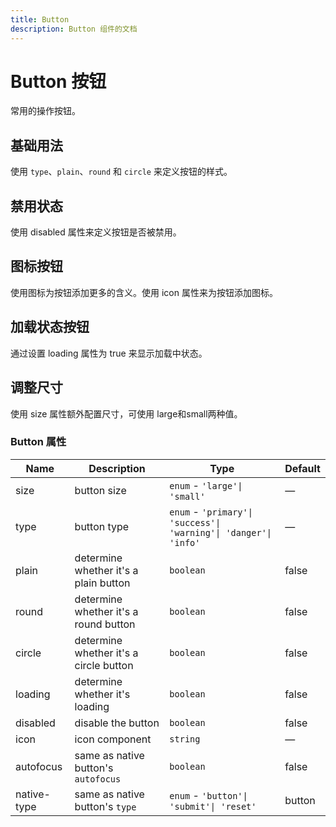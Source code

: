 ```yaml
---
title: Button
description: Button 组件的文档
---
```


# Button 按钮

常用的操作按钮。

## 基础用法

使用 `type`、`plain`、`round` 和 `circle` 来定义按钮的样式。

<preview path="../demo/button/Basic.vue" title="基础用法" description="Button 组件的基础用法"></preview>

## 禁用状态

使用 disabled 属性来定义按钮是否被禁用。

<preview path="../demo/button/Disabled.vue" title="禁用状态" description="Button 组件的禁用状态"></preview>

## 图标按钮

使用图标为按钮添加更多的含义。使用 icon 属性来为按钮添加图标。

<preview path="../demo/button/Icon.vue" title="图标按钮" description="Button 组件的图标按钮"></preview>

## 加载状态按钮

通过设置 loading 属性为 true 来显示加载中状态。

<preview path="../demo/button/Loading.vue" title="加载状态按钮" description="Button 组件的加载状态按钮"></preview>

## 调整尺寸

使用 size 属性额外配置尺寸，可使用 large和small两种值。

<preview path="../demo/button/Size.vue" title="调整尺寸" description="Button 组件的调整尺寸"></preview>

### Button 属性

| Name        | Description                            | Type                                                             | Default |
| ----------- | -------------------------------------- | ---------------------------------------------------------------- | ------- |
| size        | button size                            | `enum` - `'large'\| 'small'`                                     | —       |
| type        | button type                            | `enum` - `'primary'\| 'success'\| 'warning'\| 'danger'\| 'info'` | —       |
| plain       | determine whether it's a plain button  | `boolean`                                                        | false   |
| round       | determine whether it's a round button  | `boolean`                                                        | false   |
| circle      | determine whether it's a circle button | `boolean`                                                        | false   |
| loading     | determine whether it's loading         | `boolean`                                                        | false   |
| disabled    | disable the button                     | `boolean`                                                        | false   |
| icon        | icon component                         | `string`                                                         | —       |
| autofocus   | same as native button's `autofocus`    | `boolean`                                                        | false   |
| native-type | same as native button's `type`         | `enum` - `'button'\| 'submit'\| 'reset'`                         | button  |
